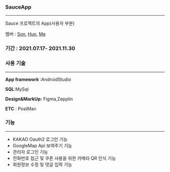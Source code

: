 ### **SauceApp**
--- 

Sauce 프로젝트의 App(사용자 부분)

멤버 : [Son](https://github.com/Son6840),
      [Hun](https://github.com/DonghunJeong95),
      [Me](https://github.com/SohyeonP)

      
### **기간** : 2021.07.17- 2021.11.30

### **사용 기술** 
---
**App framework** :AndroidStudio

**SQL**:MySql

**Design&MarkUp:** Figma,Zepplin

**ETC** : PostMan
### **기능**
---
* KAKAO Oauth2 로그인 기능
* GoogleMap Api 보여주기 기능
* 관리자 로그인 기능
* 전화번호 접근 및 쿠폰 사용을 위한 카메라 QR 인식 기능
* 회원정보 수정 및 댓글 입력 기능
